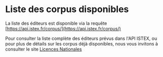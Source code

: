 # Liste des corpus disponibles

La liste des éditeurs est disponible via la requête [https://api.istex.fr/corpus/](https://api.istex.fr/corpus/)

Pour consulter la liste complète des éditeurs prévus dans l'API ISTEX, ou pour plus de détails sur les corpus déjà disponibles, nous vous invitons à consulter le site [Licences Nationales](http://www.licencesnationales.fr/liste-ressource/)

